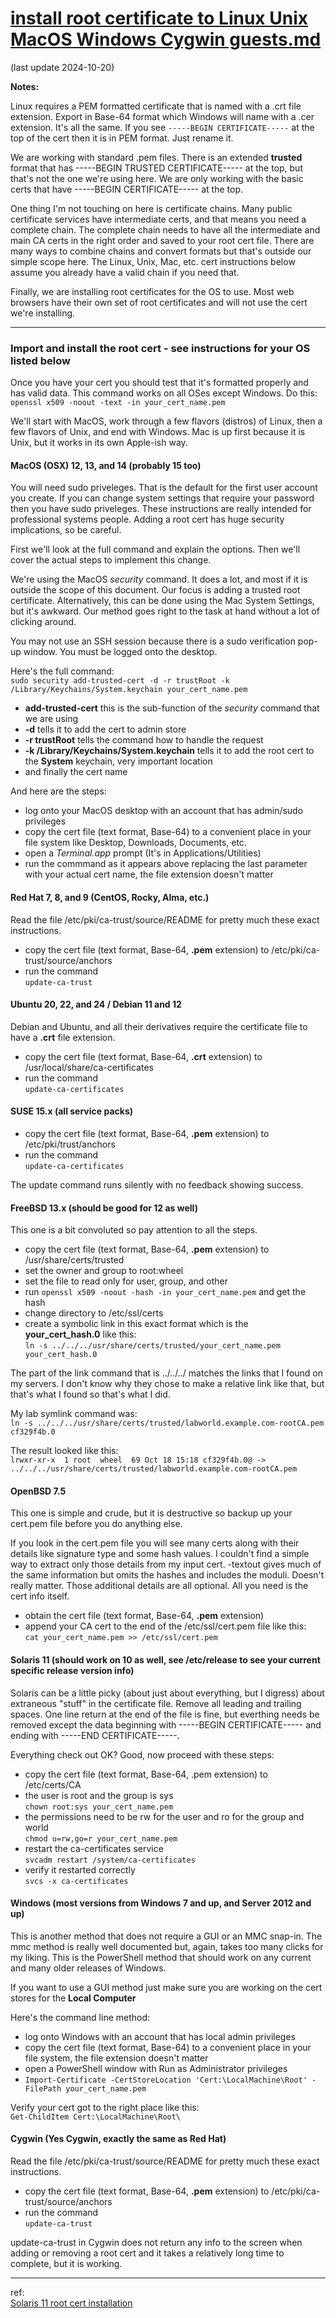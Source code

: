 # [install root certificate to Linux Unix MacOS Windows Cygwin guests.md](install%20root%20certificate%20to%20Linux%20Unix%20MacOS%20Windows%20Cygwin%20guests.md)
(last update 2024-10-20)

**Notes:**

Linux requires a PEM formatted certificate that is named with a .crt file extension. Export in Base-64 format which Windows will name with a .cer extension. It's all the same. If you see `-----BEGIN CERTIFICATE-----` at the top of the cert then it is in PEM format. Just rename it.

We are working with standard .pem files. There is an extended **trusted** format that has -----BEGIN TRUSTED CERTIFICATE----- at the top, but that's not the one we're using here. We are only working with the basic certs that have -----BEGIN CERTIFICATE----- at the top.

One thing I'm not touching on here is certificate chains. Many public certificate services have intermediate certs, and that means you need a complete chain. The complete chain needs to have all the intermediate and main CA certs in the right order and saved to your root cert file. There are many ways to combine chains and convert formats but that's outside our simple scope here. The Linux, Unix, Mac, etc. cert instructions below assume you already have a valid chain if you need that.

Finally, we are installing root certificates for the OS to use. Most web browsers have their own set of root certificates and will not use the cert we're installing.

---

### Import and install the root cert - see instructions for your OS listed below
Once you have your cert you should test that it's formatted properly and has valid data. This command works on all OSes except Windows. Do this:   
`openssl x509 -noout -text -in your_cert_name.pem`

We'll start with MacOS, work through a few flavors (distros) of Linux, then a few flavors of Unix, and end with Windows. Mac is up first because it is Unix, but it works in its own Apple-ish way.

#### MacOS (OSX) 12, 13, and 14 (probably 15 too)
You will need sudo priveleges. That is the default for the first user account you create. If you can change system settings that require your password then you have sudo priveleges. These instructions are really intended for professional systems people. Adding a root cert has huge security implications, so be careful.

First we'll look at the full command and explain the options. Then we'll cover the actual steps to implement this change.

We're using the MacOS *security* command. It does a lot, and most if it is outside the scope of this document. Our focus is adding a trusted root certificate. Alternatively, this can be done using the Mac System Settings, but it's awkward. Our method goes right to the task at hand without a lot of clicking around.

You may not use an SSH session because there is a sudo verification pop-up window. You must be logged onto the desktop.

Here's the full command:  
`sudo security add-trusted-cert -d -r trustRoot -k /Library/Keychains/System.keychain your_cert_name.pem`
- **add-trusted-cert** this is the sub-function of the *security* command that we are using
- **-d** tells it to add the cert to admin store
- **-r trustRoot** tells the command how to handle the request
- **-k /Library/Keychains/System.keychain** tells it to add the root cert to the **System** keychain, very important location
- and finally the cert name

And here are the steps:
- log onto your MacOS desktop with an account that has admin/sudo privileges
- copy the cert file (text format, Base-64) to a convenient place in your file system like Desktop, Downloads, Documents, etc.
- open a *Terminal.app* prompt (It's in Applications/Utilities)
- run the commmand as it appears above replacing the last parameter with your actual cert name, the file extension doesn't matter

#### Red Hat 7, 8, and 9 (CentOS, Rocky, Alma, etc.)
Read the file /etc/pki/ca-trust/source/README for pretty much these exact instructions.

- copy the cert file (text format, Base-64, **.pem** extension) to /etc/pki/ca-trust/source/anchors
- run the command  
`update-ca-trust`

#### Ubuntu 20, 22, and 24 / Debian 11 and 12
Debian and Ubuntu, and all their derivatives require the certificate file to have a **.crt** file extension.

- copy the cert file (text format, Base-64, **.crt** extension) to /usr/local/share/ca-certificates
- run the command  
`update-ca-certificates`

#### SUSE 15.x (all service packs)
- copy the cert file (text format, Base-64, **.pem** extension) to /etc/pki/trust/anchors
- run the command  
`update-ca-certificates`

The update command runs silently with no feedback showing success.

#### FreeBSD 13.x (should be good for 12 as well)
This one is a bit convoluted so pay attention to all the steps.

- copy the cert file (text format, Base-64, **.pem** extension) to /usr/share/certs/trusted
- set the owner and group to root:wheel
- set the file to read only for user, group, and other
- run `openssl x509 -noout -hash -in your_cert_name.pem` and get the hash
- change directory to /etc/ssl/certs
- create a symbolic link in this exact format which is the **your_cert_hash.0** like this:  
`ln -s ../../../usr/share/certs/trusted/your_cert_name.pem your_cert_hash.0`

The part of the link command that is ../../../ matches the links that I found on my servers. I don't know why they chose to make a relative link like that, but that's what I found so that's what I did.

My lab symlink command was:  
`ln -s ../../../usr/share/certs/trusted/labworld.example.com-rootCA.pem cf329f4b.0`

The result looked like this:  
`lrwxr-xr-x  1 root  wheel  69 Oct 18 15:18 cf329f4b.0@ -> ../../../usr/share/certs/trusted/labworld.example.com-rootCA.pem`

#### OpenBSD 7.5
This one is simple and crude, but it is destructive so backup up your cert.pem file before you do anything else.

If you look in the cert.pem file you will see many certs along with their details like signature type and some hash values. I couldn't find a simple way to extract only those details from my input cert. -textout gives much of the same information but omits the hashes and includes the moduli. Doesn't really matter. Those additional details are all optional. All you need is the cert info itself.

- obtain the cert file (text format, Base-64, **.pem** extension)
- append your CA cert to the end of the /etc/ssl/cert.pem file like this:  
`cat your_cert_name.pem >> /etc/ssl/cert.pem`

#### Solaris 11 (should work on 10 as well, see /etc/release to see your current specific release version info)
Solaris can be a little picky (about just about everything, but I digress) about extraneous "stuff" in the certificate file. Remove all leading and trailing spaces. One line return at the end of the file is fine, but everthing needs be removed except the data beginning with -----BEGIN CERTIFICATE----- and ending with -----END CERTIFICATE-----.

Everything check out OK? Good, now proceed with these steps:
- copy the cert file (text format, Base-64, .pem extension) to /etc/certs/CA
- the user is root and the group is sys  
`chown root:sys your_cert_name.pem`
- the permissions need to be rw for the user and ro for the group and world  
`chmod u=rw,go=r your_cert_name.pem `
- restart the ca-certificates service  
`svcadm restart /system/ca-certificates`  
- verify it restarted correctly  
`svcs -x ca-certificates`

#### Windows (most versions from Windows 7 and up, and Server 2012 and up)
This is another method that does not require a GUI or an MMC snap-in. The mmc method is really well documented but, again, takes too many clicks for my liking. This is the PowerShell method that should work on any current and many older releases of Windows.

If you want to use a GUI method just make sure you are working on the cert stores for the **Local Computer**

Here's the command line method:
- log onto Windows with an account that has local admin privileges
- copy the cert file (text format, Base-64) to a convenient place in your file system, the file extension doesn't matter
- open a PowerShell window with Run as Administrator privileges
- `Import-Certificate -CertStoreLocation 'Cert:\LocalMachine\Root' -FilePath your_cert_name.pem`

Verify your cert got to the right place like this:  
`Get-ChildItem Cert:\LocalMachine\Root\`

#### Cygwin (Yes Cygwin, exactly the same as Red Hat)
Read the file /etc/pki/ca-trust/source/README for pretty much these exact instructions.

- copy the cert file (text format, Base-64, **.pem** extension) to /etc/pki/ca-trust/source/anchors
- run the command  
`update-ca-trust`

update-ca-trust in Cygwin does not return any info to the screen when adding or removing a root cert and it takes a relatively long time to complete, but it is working.

---

ref:  
[Solaris 11 root cert installation](https://docs.oracle.com/cd/E53394_01/html/E54783/kmf-cacerts.html#OSCMEkmf-taskcert)
